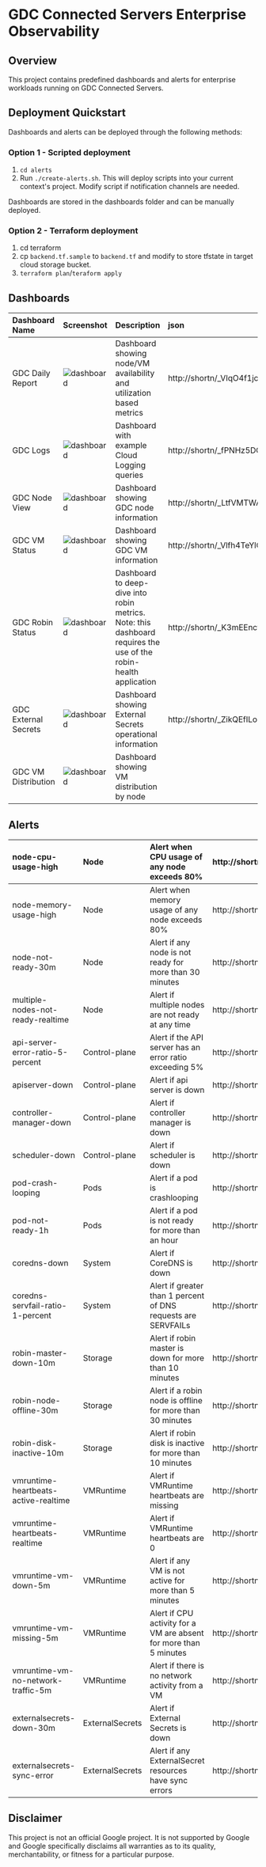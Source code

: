 # GDC Connected Servers Enterprise Observability

## Overview

This project contains predefined dashboards and alerts for enterprise workloads running on GDC Connected Servers. 

## Deployment Quickstart

Dashboards and alerts can be deployed through the following methods:

### Option 1 - Scripted deployment

1. `cd alerts`
2. Run `./create-alerts.sh`. This will deploy scripts into your current context's project. Modify script if notification channels are needed.

Dashboards are stored in the dashboards folder and can be manually deployed. 

### Option 2 - Terraform deployment

1. cd terraform
2. cp `backend.tf.sample` to `backend.tf` and modify to store tfstate in target cloud storage bucket.
3. `terraform plan`/`teraform apply`

## Dashboards

| Dashboard Name       | Screenshot                                                          | Description                                                                                                      | json                      |
| :------------------- | :------------------------------------------------------------------ | :--------------------------------------------------------------------------------------------------------------- | :------------------------ |
| GDC Daily Report     | ![dashboard](https://screenshot.googleplex.com/88LfuskJEZEsCTR.png)  | Dashboard showing node/VM availability and utilization based metrics                                             | http://shortn/_VIqO4f1jcR |
| GDC Logs             | ![dashboard](https://screenshot.googleplex.com/8qfZ5nZRFj6A5vL.png) | Dashboard with example Cloud Logging queries                                                                     | http://shortn/_fPNHz5DCwU |
| GDC Node View        | ![dashboard](https://screenshot.googleplex.com/4dRntZGgHvTgTNN.png) | Dashboard showing GDC node information                                                                           | http://shortn/_LtfVMTWAIj |
| GDC VM Status        | ![dashboard](https://screenshot.googleplex.com/Bzwxw8kX5pmUp8b.png) | Dashboard showing GDC VM information                                                                             | http://shortn/_Vlfh4TeYlG |
| GDC Robin Status     | ![dashboard](https://screenshot.googleplex.com/8grZWZsgZDzdzRW.png) | Dashboard to deep-dive into robin metrics. Note: this dashboard requires the use of the robin-health application | http://shortn/_K3mEEncvls |
| GDC External Secrets | ![dashboard](https://screenshot.googleplex.com/4YEWwskAhBAGQCf.png) | Dashboard showing External Secrets operational information                                                       | http://shortn/_ZikQEfILoq |
| GDC VM Distribution  | ![dashboard](https://screenshot.googleplex.com/B6BQgdPdHeFVhZS.png) | Dashboard showing VM distribution by node                                                       |  |


## Alerts

| node-cpu-usage-high                  | Node            | Alert when CPU usage of any node exceeds 80%                      | http://shortn/_DzJ1aQcl3P |
| :----------------------------------- | :-------------- | :---------------------------------------------------------------- | :------------------------ |
| node-memory-usage-high               | Node            | Alert when memory usage of any node exceeds 80%                   | http://shortn/_GZXuqeWVhs |
| node-not-ready-30m                   | Node            | Alert if any node is not ready for more than 30 minutes           | http://shortn/_fMYWpmM9PW |
| multiple-nodes-not-ready-realtime    | Node            | Alert if multiple nodes are not ready at any time                 | http://shortn/_yWqKOlTCd5 |
| api-server-error-ratio-5-percent     | Control-plane   | Alert if the API server has an error ratio exceeding 5%           | http://shortn/_afiRU0qn7w |
| apiserver-down                       | Control-plane   | Alert if api server is down                                       | http://shortn/_M0WSfJ9eGE |
| controller-manager-down              | Control-plane   | Alert if controller manager is down                               | http://shortn/_fAh9Ja3Lxb |
| scheduler-down                       | Control-plane   | Alert if scheduler is down                                        | http://shortn/_DSief6OQJP |
| pod-crash-looping                    | Pods            | Alert if a pod is crashlooping                                    | http://shortn/_GqgRYTqGh7 |
| pod-not-ready-1h                     | Pods            | Alert if a pod is not ready for more than an hour                 | http://shortn/_kOsVFOUQIx |
| coredns-down                         | System          | Alert if CoreDNS is down                                          | http://shortn/_6yCd6bvpLZ |
| coredns-servfail-ratio-1-percent     | System          | Alert if greater than 1 percent of DNS requests are SERVFAILs     | http://shortn/_GGbtLHRTdh |
| robin-master-down-10m                | Storage         | Alert if robin master is down for more than 10 minutes            | http://shortn/_MO4IdGC8qB |
| robin-node-offline-30m               | Storage         | Alert if a robin node is offline for more than 30 minutes         | http://shortn/_HpHwjkIxLI |
| robin-disk-inactive-10m              | Storage         | Alert if robin disk is inactive for more than 10 minutes          | http://shortn/_5cHpRszFJE |
| vmruntime-heartbeats-active-realtime | VMRuntime       | Alert if VMRuntime heartbeats are missing                         | http://shortn/_R3jK5d8Shz |
| vmruntime-heartbeats-realtime        | VMRuntime       | Alert if VMRuntime heartbeats are 0                               | http://shortn/_LVAcHK0dfK |
| vmruntime-vm-down-5m                 | VMRuntime       | Alert if any VM is not active for more than 5 minutes             | http://shortn/_RuClarQiRa |
| vmruntime-vm-missing-5m              | VMRuntime       | Alert if CPU activity for a VM are absent for more than 5 minutes | http://shortn/_npLmj6WJxh |
| vmruntime-vm-no-network-traffic-5m   | VMRuntime       | Alert if there is no network activity from a VM                   | http://shortn/_5Igz1mccVb |
| externalsecrets-down-30m             | ExternalSecrets | Alert if External Secrets is down                                 | http://shortn/_C11FLfAeXz |
| externalsecrets-sync-error           | ExternalSecrets | Alert if any ExternalSecret resources have sync errors            | http://shortn/_6H3GMemc85 |

## Disclaimer

This project is not an official Google project. It is not supported by
Google and Google specifically disclaims all warranties as to its quality,
merchantability, or fitness for a particular purpose.